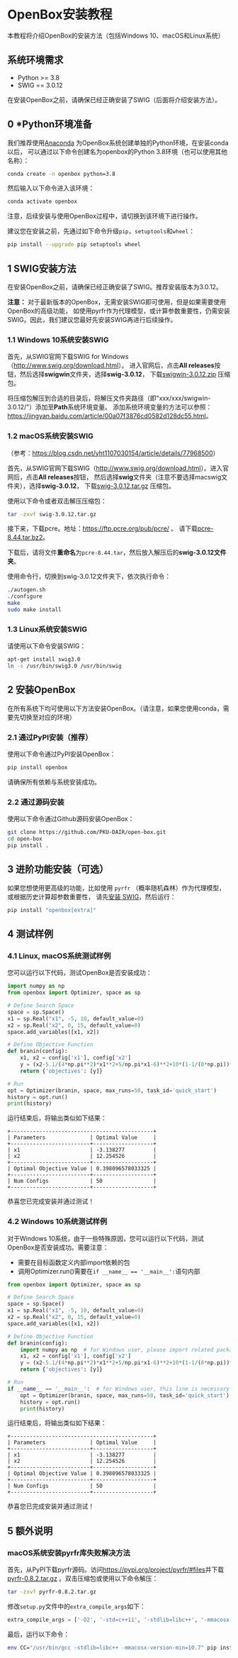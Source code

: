 # OpenBox安装教程

本教程将介绍OpenBox的安装方法（包括Windows 10、macOS和Linux系统）

## 系统环境需求

+ Python >= 3.8
+ SWIG == 3.0.12

在安装OpenBox之前，请确保已经正确安装了SWIG（后面将介绍安装方法）。

## 0 *Python环境准备

我们推荐使用[Anaconda](https://www.anaconda.com/products/individual#Downloads)
为OpenBox系统创建单独的Python环境，在安装conda以后，
可以通过以下命令创建名为openbox的Python 3.8环境（也可以使用其他名称）：

```bash
conda create -n openbox python=3.8
```

然后输入以下命令进入该环境：

```bash
conda activate openbox
```

注意，后续安装与使用OpenBox过程中，请切换到该环境下进行操作。

建议您在安装之前，先通过如下命令升级`pip`，`setuptools`和`wheel`：
```bash
pip install --upgrade pip setuptools wheel
```

## 1 SWIG安装方法

在安装OpenBox之前，请确保已经正确安装了SWIG。推荐安装版本为3.0.12。

**注意：** 对于最新版本的OpenBox，无需安装SWIG即可使用，但是如果需要使用OpenBox的高级功能，
如使用pyrfr作为代理模型，或计算参数重要性，仍需安装SWIG。因此，我们建议您最好先安装SWIG再进行后续操作。

### 1.1 Windows 10系统安装SWIG

首先，从SWIG官网下载SWIG for Windows（<http://www.swig.org/download.html>）。
进入官网后，点击**All releases**按钮，然后选择**swigwin**文件夹，选择**swig-3.0.12**，
下载[swigwin-3.0.12.zip](https://sourceforge.net/projects/swig/files/swigwin/swigwin-3.0.12/swigwin-3.0.12.zip/download)
压缩包。

将压缩包解压到合适的目录后，将解压文件夹路径（即"xxx/xxx/swigwin-3.0.12/"）添加至**Path**系统环境变量。
添加系统环境变量的方法可以参照：<https://jingyan.baidu.com/article/00a07f3876cd0582d128dc55.html>。

### 1.2 macOS系统安装SWIG

（参考：<https://blog.csdn.net/yht1107030154/article/details/77968500>）

首先，从SWIG官网下载SWIG（<http://www.swig.org/download.html>）。进入官网后，点击**All releases**按钮，
然后选择**swig**文件夹（注意不要选择macswig文件夹），选择**swig-3.0.12**，
下载[swig-3.0.12.tar.gz](https://sourceforge.net/projects/swig/files/swig/swig-3.0.12/swig-3.0.12.tar.gz/download)
压缩包。

使用以下命令或者双击解压压缩包：

```bash
tar -zxvf swig-3.0.12.tar.gz
```

接下来，下载pcre。地址：https://ftp.pcre.org/pub/pcre/ 。
请下载[pcre-8.44.tar.bz2](https://ftp.pcre.org/pub/pcre/pcre-8.44.tar.bz2)。

下载后，请将文件**重命名**为`pcre-8.44.tar`，然后放入解压后的**swig-3.0.12文件夹**。

使用命令行，切换到swig-3.0.12文件夹下，依次执行命令：

```bash
./autogen.sh 
./configure 
make 
sudo make install
```

### 1.3 Linux系统安装SWIG

请使用以下命令安装SWIG：

```bash
apt-get install swig3.0
ln -s /usr/bin/swig3.0 /usr/bin/swig
```

## 2 安装OpenBox

在所有系统下均可使用以下方法安装OpenBox。（请注意，如果您使用conda，需要先切换至对应的环境）

### 2.1 通过PyPI安装（推荐）

使用以下命令通过PyPI安装OpenBox：

```bash
pip install openbox
```

请确保所有依赖与系统安装成功。

### 2.2 通过源码安装

使用以下命令通过Github源码安装OpenBox：

```bash
git clone https://github.com/PKU-DAIR/open-box.git
cd open-box
pip install .
```

## 3 进阶功能安装（可选）

如果您想使用更高级的功能，比如使用 `pyrfr` （概率随机森林）作为代理模型，或根据历史计算超参数重要性，
请先[安装 SWIG](https://open-box.readthedocs.io/en/latest/installation/install_swig.html)，然后运行：
```bash
pip install "openbox[extra]"
```

## 4 测试样例

### 4.1 Linux, macOS系统测试样例

您可以运行以下代码，测试OpenBox是否安装成功：

```python
import numpy as np
from openbox import Optimizer, space as sp

# Define Search Space
space = sp.Space()
x1 = sp.Real("x1", -5, 10, default_value=0)
x2 = sp.Real("x2", 0, 15, default_value=0)
space.add_variables([x1, x2])

# Define Objective Function
def branin(config):
    x1, x2 = config['x1'], config['x2']
    y = (x2-5.1/(4*np.pi**2)*x1**2+5/np.pi*x1-6)**2+10*(1-1/(8*np.pi))*np.cos(x1)+10
    return {'objectives': [y]}

# Run
opt = Optimizer(branin, space, max_runs=50, task_id='quick_start')
history = opt.run()
print(history)
```

运行结束后，将输出类似如下结果：

```
+---------------------------------------------+
| Parameters              | Optimal Value     |
+-------------------------+-------------------+
| x1                      | -3.138277         |
| x2                      | 12.254526         |
+-------------------------+-------------------+
| Optimal Objective Value | 0.398096578033325 |
+-------------------------+-------------------+
| Num Configs             | 50                |
+-------------------------+-------------------+
```

恭喜您已完成安装并通过测试！

### 4.2 Windows 10系统测试样例

对于Windows 10系统，由于一些特殊原因，您可以运行以下代码，测试OpenBox是否安装成功。需要注意：
+ 需要在目标函数定义内部import依赖的包
+ 调用Optimizer.run()需要在`if __name__ == '__main__':`语句内部

```python
from openbox import Optimizer, space as sp

# Define Search Space
space = sp.Space()
x1 = sp.Real("x1", -5, 10, default_value=0)
x2 = sp.Real("x2", 0, 15, default_value=0)
space.add_variables([x1, x2])

# Define Objective Function
def branin(config):
    import numpy as np  # for Windows user, please import related packages in objective function
    x1, x2 = config['x1'], config['x2']
    y = (x2-5.1/(4*np.pi**2)*x1**2+5/np.pi*x1-6)**2+10*(1-1/(8*np.pi))*np.cos(x1)+10
    return {'objectives': [y]}

# Run
if __name__ == '__main__':  # for Windows user, this line is necessary
    opt = Optimizer(branin, space, max_runs=50, task_id='quick_start')
    history = opt.run()
    print(history)
```

运行结束后，将输出类似如下结果：

```
+---------------------------------------------+
| Parameters              | Optimal Value     |
+-------------------------+-------------------+
| x1                      | -3.138277         |
| x2                      | 12.254526         |
+-------------------------+-------------------+
| Optimal Objective Value | 0.398096578033325 |
+-------------------------+-------------------+
| Num Configs             | 50                |
+-------------------------+-------------------+
```

恭喜您已完成安装并通过测试！

## 5 额外说明

### macOS系统安装pyrfr库失败解决方法

首先，从PyPI下载pyrfr源码。访问<https://pypi.org/project/pyrfr/#files>并下载
[pyrfr-0.8.2.tar.gz](https://files.pythonhosted.org/packages/74/5f/3b2dd73fea58c5c893ae10156b5e135706b4136b810c1e0cf5fe089f944b/pyrfr-0.8.2.tar.gz)
。双击压缩包或使用以下命令解压：

```bash
tar -zxvf pyrfr-0.8.2.tar.gz
```

修改`setup.py`文件中的`extra_compile_args`如下：

```python
extra_compile_args = ['-O2', '-std=c++11', '-stdlib=libc++', '-mmacosx-version-min=10.7']
```

最后，运行以下命令：

```bash
env CC="/usr/bin/gcc -stdlib=libc++ -mmacosx-version-min=10.7" pip install .
```
